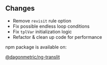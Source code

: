 ## Changes

* Remove `revisit` rule option
* Fix possible endless loop conditions
* Fix `tplVar` initialization logic
* Refactor & clean up code for performance

npm package is available on:

[@dagonmetric/ng-translit](https://www.npmjs.com/package/@dagonmetric/ng-translit)
